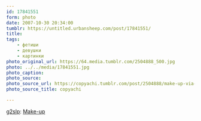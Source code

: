 ```yaml
---
id: 17841551
form: photo
date: 2007-10-30 20:34:00
tumblr: https://untitled.urbansheep.com/post/17841551/
title:
tags:
    - фетиши
    - девушки
    - картинки
photo_original_url: https://64.media.tumblr.com/2504888_500.jpg
photo: ../../media/17841551.jpg
photo_caption:
photo_source:
photo_source_url: https://copyachi.tumblr.com/post/2504888/make-up-via-g2slp
photo_source_title: copyachi

---
```


<p><a href="http://flickr.com/photos/g2slp/">g2slp</a>: <a href="http://flickr.com/photos/g2slp/120673026/">Make-up</a></p>
